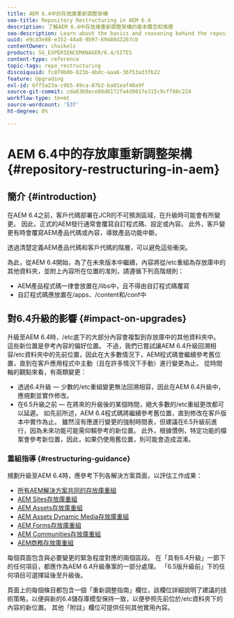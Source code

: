 ```yaml
---
title: AEM 6.4中的存放庫重新調整架構
seo-title: Repository Restructuring in AEM 6.4
description: 了解AEM 6.4中存放庫重新調整架構的基本概念和推理
seo-description: Learn about the basics and reasoning behind the repository restructuring in AEM 6.4
uuid: e9cd3e88-e352-44a8-9b97-69488d3267cb
contentOwner: chaikels
products: SG_EXPERIENCEMANAGER/6.4/SITES
content-type: reference
topic-tags: repo_restructuring
discoiquuid: fc879b0b-823b-4bdc-aaa6-36f53a33fb22
feature: Upgrading
exl-id: 6ff5a23a-c9b5-49ca-87b2-ba01eaf48a9f
source-git-commit: cda63b9ece88d8172fa4d9817e315c9cff88c224
workflow-type: tm+mt
source-wordcount: '537'
ht-degree: 0%

---
```


# AEM 6.4中的存放庫重新調整架構{#repository-restructuring-in-aem}

## 簡介 {#introduction}

在AEM 6.4之前，客戶代碼部署在JCR的不可預測區域，在升級時可能會有所變更。 因此，正式的AEM發行通常會覆寫自訂程式碼、設定或內容。 此外，客戶變更有時會覆寫AEM產品代碼或內容，導致產品功能中斷。

透過清楚定義AEM產品代碼和客戶代碼的階層，可以避免這些衝突。

為此，從AEM 6.4開始，為了在未來版本中繼續，內容將從/etc重組為存放庫中的其他資料夾，並附上內容所在位置的准則，請遵循下列高階規則：

* AEM產品程式碼一律會放置在/libs中，且不得由自訂程式碼覆寫
* 自訂程式碼應放置在/apps、/content和/conf中

## 對6.4升級的影響 {#impact-on-upgrades}

升級至AEM 6.4時，/etc底下的大部分內容會複製到存放庫中的其他資料夾中。 這些新位置是參考內容的偏好位置。 不過，我們已嘗試讓AEM 6.4升級回溯相容/etc資料夾中的先前位置，因此在大多數情況下，AEM程式碼會繼續參考舊位置，直到在客戶應用程式中主動（且在許多情況下手動）進行變更為止。 從時間軸的觀點來看，有兩類變更：

* 透過6.4升級 — 少數的/etc重組變更無法回溯相容，因此在AEM 6.4升級中，應規劃並實作修改。
* 在6.5升級之前 — 在將來的升級後的某個時間，絕大多數的/etc重組更改都可以延遲。 如先前所述，AEM 6.4程式碼將繼續參考舊位置，直到修改在客戶版本中實作為止。 雖然沒有應進行變更的強制時間表，但建議在6.5升級前進行，因為未來功能可能需仰賴參考的新位置。 此外，根據慣例，特定功能的檔案會參考新位置，因此，如果仍使用舊位置，則可能會造成混淆。

### 重組指導 {#restructuring-guidance}

規劃升級至AEM 6.4時，應參考下列各解決方案頁面，以評估工作成果：

* [所有AEM解決方案共同的存放庫重組](/help/sites-deploying/all-repository-restructuring-in-aem-6-4.md)
* [AEM Sites存放庫重組](/help/sites-deploying/sites-repository-restructuring-in-aem-6-4.md)
* [AEM Assets存放庫重組](https://experienceleague.adobe.com/docs/experience-manager-64/deploying/restructuring/repository-restructuring.html)
* [AEM Assets Dynamic Media存放庫重組](/help/sites-deploying/dynamicmedia-repository-restructuring-in-aem-6-4.md)
* [AEM Forms存放庫重組](/help/sites-deploying/forms-repository-restructuring-in-aem-6-4.md)
* [AEM Communities存放庫重組](/help/sites-deploying/communities-repository-restructuring-in-aem-6-4.md)
* [AEM商務存放庫重組](/help/sites-deploying/ecommerce-repository-restructuring-in-aem-6-4.md)

每個頁面包含與必要變更的緊急程度對應的兩個區段。 在「具有6.4升級」一節下的任何項目，都應作為AEM 6.4升級專案的一部分處理。 「6.5版升級前」下的任何項目可選擇延後至升級後。

頁面上的每個條目都包含一個「重新調整指南」欄位，該欄位詳細說明了建議的技術策略，以便與新的6.4儲存庫模型保持一致，以便參照先前位於/etc資料夾下的內容的新位置。 其他「附註」欄位可提供任何其他實用內容。

